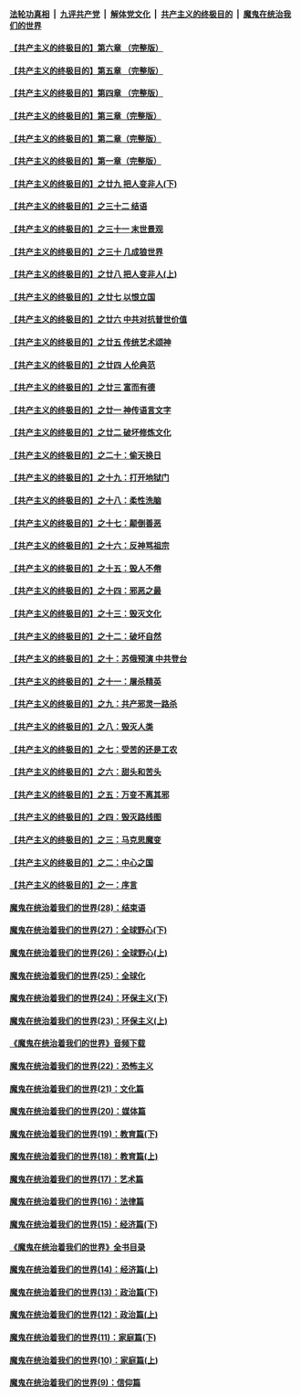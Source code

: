 

####  [法轮功真相](../../../../basic/blob/master/README.md?t=04120801) &nbsp;|&nbsp; [九评共产党](../../../../9ping.md/blob/master/README.md?t=04120801) &nbsp;|&nbsp; [解体党文化](../../../../jtdwh.md/blob/master/README.md?t=04120801)  &nbsp;|&nbsp; [共产主义的终极目的](../../../../gczydzjmd.md/blob/master/README.md?t=04120801) &nbsp;|&nbsp; [魔鬼在统治我们的世界](../../../../mgztzwmdsj.md/blob/master/README.md?t=04120801) 

#### [【共产主义的终极目的】第六章 （完整版）](../pages/nsc422/n11428913.md?t=04120801) 

#### [【共产主义的终极目的】第五章 （完整版）](../pages/nsc422/n11428912.md?t=04120801) 

#### [【共产主义的终极目的】第四章 （完整版）](../pages/nsc422/n11428907.md?t=04120801) 

#### [【共产主义的终极目的】第三章（完整版）](../pages/nsc422/n11428848.md?t=04120801) 

#### [【共产主义的终极目的】第二章（完整版）](../pages/nsc422/n11428831.md?t=04120801) 

#### [【共产主义的终极目的】第一章（完整版）](../pages/nsc422/n11417651.md?t=04120801) 

#### [【共产主义的终极目的】之廿九 把人变非人(下)](../pages/nsc422/n11344140.md?t=04120801) 

#### [【共产主义的终极目的】之三十二 结语](../pages/nsc422/n11360535.md?t=04120801) 

#### [【共产主义的终极目的】之三十一 末世景观](../pages/nsc422/n11351129.md?t=04120801) 

#### [【共产主义的终极目的】之三十 几成狼世界](../pages/nsc422/n11348280.md?t=04120801) 

#### [【共产主义的终极目的】之廿八 把人变非人(上)](../pages/nsc422/n11340492.md?t=04120801) 

#### [【共产主义的终极目的】之廿七 以恨立国](../pages/nsc422/n11336944.md?t=04120801) 

#### [【共产主义的终极目的】之廿六 中共对抗普世价值](../pages/nsc422/n11324785.md?t=04120801) 

#### [【共产主义的终极目的】之廿五 传统艺术颂神](../pages/nsc422/n11296396.md?t=04120801) 

#### [【共产主义的终极目的】之廿四 人伦典范](../pages/nsc422/n11296397.md?t=04120801) 

#### [【共产主义的终极目的】之廿三 富而有德](../pages/nsc422/n11283598.md?t=04120801) 

#### [【共产主义的终极目的】之廿一 神传语言文字](../pages/nsc422/n11263265.md?t=04120801) 

#### [【共产主义的终极目的】之廿二 破坏修炼文化](../pages/nsc422/n11245728.md?t=04120801) 

#### [【共产主义的终极目的】之二十：偷天换日](../pages/nsc422/n11238846.md?t=04120801) 

#### [【共产主义的终极目的】之十九：打开地狱门](../pages/nsc422/n11206376.md?t=04120801) 

#### [【共产主义的终极目的】之十八：柔性洗脑](../pages/nsc422/n11199994.md?t=04120801) 

#### [【共产主义的终极目的】之十七：颠倒善恶](../pages/nsc422/n11179782.md?t=04120801) 

#### [【共产主义的终极目的】之十六：反神骂祖宗](../pages/nsc422/n11166798.md?t=04120801) 

#### [【共产主义的终极目的】之十五：毁人不倦](../pages/nsc422/n11166792.md?t=04120801) 

#### [【共产主义的终极目的】之十四：邪恶之最](../pages/nsc422/n11150249.md?t=04120801) 

#### [【共产主义的终极目的】之十三：毁灭文化](../pages/nsc422/n11135227.md?t=04120801) 

#### [【共产主义的终极目的】之十二：破坏自然](../pages/nsc422/n11135214.md?t=04120801) 

#### [【共产主义的终极目的】之十：苏俄预演 中共登台](../pages/nsc422/n11118424.md?t=04120801) 

#### [【共产主义的终极目的】之十一：屠杀精英](../pages/nsc422/n11118442.md?t=04120801) 

#### [【共产主义的终极目的】之九：共产邪灵一路杀](../pages/nsc422/n11114139.md?t=04120801) 

#### [【共产主义的终极目的】之八：毁灭人类](../pages/nsc422/n11108503.md?t=04120801) 

#### [【共产主义的终极目的】之七：受苦的还是工农](../pages/nsc422/n11101809.md?t=04120801) 

#### [【共产主义的终极目的】之六：甜头和苦头](../pages/nsc422/n11096971.md?t=04120801) 

#### [【共产主义的终极目的】之五：万变不离其邪](../pages/nsc422/n11091285.md?t=04120801) 

#### [【共产主义的终极目的】之四：毁灭路线图](../pages/nsc422/n11086284.md?t=04120801) 

#### [【共产主义的终极目的】之三：马克思魔变](../pages/nsc422/n11061941.md?t=04120801) 

#### [【共产主义的终极目的】之二：中心之国](../pages/nsc422/n11047728.md?t=04120801) 

#### [【共产主义的终极目的】之一：序言](../pages/nsc422/n11086077.md?t=04120801) 

#### [魔鬼在统治着我们的世界(28)：结束语](../pages/nsc422/n10936246.md?t=04120801) 

#### [魔鬼在统治着我们的世界(27)：全球野心(下)](../pages/nsc422/n10928319.md?t=04120801) 

#### [魔鬼在统治着我们的世界(26)：全球野心(上)](../pages/nsc422/n10900318.md?t=04120801) 

#### [魔鬼在统治着我们的世界(25)：全球化](../pages/nsc422/n10788205.md?t=04120801) 

#### [魔鬼在统治着我们的世界(24)：环保主义(下)](../pages/nsc422/n10695307.md?t=04120801) 

#### [魔鬼在统治着我们的世界(23)：环保主义(上)](../pages/nsc422/n10688613.md?t=04120801) 

#### [《魔鬼在统治着我们的世界》音频下载](../pages/nsc422/n10635553.md?t=04120801) 

#### [魔鬼在统治着我们的世界(22)：恐怖主义](../pages/nsc422/n10614727.md?t=04120801) 

#### [魔鬼在统治着我们的世界(21)：文化篇](../pages/nsc422/n10597706.md?t=04120801) 

#### [魔鬼在统治着我们的世界(20)：媒体篇](../pages/nsc422/n10586579.md?t=04120801) 

#### [魔鬼在统治着我们的世界(19)：教育篇(下)](../pages/nsc422/n10564808.md?t=04120801) 

#### [魔鬼在统治着我们的世界(18)：教育篇(上)](../pages/nsc422/n10526970.md?t=04120801) 

#### [魔鬼在统治着我们的世界(17)：艺术篇](../pages/nsc422/n10499093.md?t=04120801) 

#### [魔鬼在统治着我们的世界(16)：法律篇](../pages/nsc422/n10485969.md?t=04120801) 

#### [魔鬼在统治着我们的世界(15)：经济篇(下)](../pages/nsc422/n10469975.md?t=04120801) 

#### [《魔鬼在统治着我们的世界》全书目录](../pages/nsc422/n10464261.md?t=04120801) 

#### [魔鬼在统治着我们的世界(14)：经济篇(上)](../pages/nsc422/n10457370.md?t=04120801) 

#### [魔鬼在统治着我们的世界(13)：政治篇(下)](../pages/nsc422/n10448270.md?t=04120801) 

#### [魔鬼在统治着我们的世界(12)：政治篇(上)](../pages/nsc422/n10444576.md?t=04120801) 

#### [魔鬼在统治着我们的世界(11)：家庭篇(下)](../pages/nsc422/n10440961.md?t=04120801) 

#### [魔鬼在统治着我们的世界(10)：家庭篇(上)](../pages/nsc422/n10435448.md?t=04120801) 

#### [魔鬼在统治着我们的世界(9)：信仰篇](../pages/nsc422/n10432159.md?t=04120801) 

